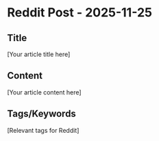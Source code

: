 # Reddit Post - 2025-11-25

## Title
[Your article title here]

## Content
[Your article content here]

## Tags/Keywords
[Relevant tags for Reddit]
